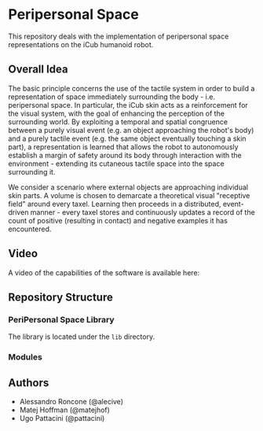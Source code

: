 Peripersonal Space
=================

This repository deals with the implementation of peripersonal space representations on the iCub humanoid robot.

## Overall Idea

The basic principle concerns the use of the tactile system in order to build a representation of space immediately surrounding the body - i.e. peripersonal space. In particular, the iCub skin acts as a reinforcement for the visual system, with the goal of enhancing the perception of the surrounding world. By exploiting a temporal and spatial congruence between a purely visual event (e.g. an object approaching the robot's body) and a purely tactile event (e.g. the same object eventually touching a skin part), a representation is learned that allows the robot to autonomously establish a margin of safety around its body through interaction with the environment - extending its cutaneous tactile space into the space surrounding it.

We consider a scenario where external objects are approaching individual skin parts. A volume is chosen to demarcate a theoretical visual "receptive field" around every taxel. Learning then proceeds in a distributed, event-driven manner - every taxel stores and continuously updates a record of the count of positive (resulting in contact) and negative examples it has encountered.

## Video

A video of the capabilities of the software is available here: 

## Repository Structure

### PeriPersonal Space Library

The library is located under the `lib` directory. 

### Modules

## Authors

 * Alessandro Roncone (@alecive)
 * Matej Hoffman (@matejhof)
 * Ugo Pattacini (@pattacini)
